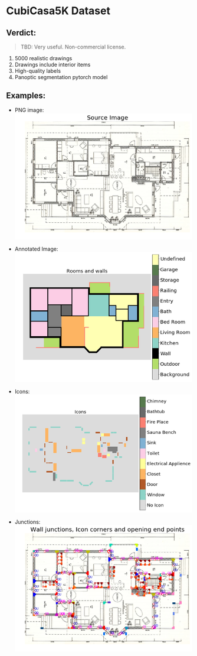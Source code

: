 # CubiCasa5K Dataset

## Verdict:
> TBD: Very useful. Non-commercial license.

1. 5000 realistic drawings
1. Drawings include interior items
1. High-quality labels
1. Panoptic segmentation pytorch model

## Examples:
* PNG image:\
    ![Example PNG Image](download.png)

* Annotated Image:\
    ![Example COCO Annotated Image](download-1.png)

* Icons:\
    ![Example Icons](download-2.png)

* Junctions:\
    ![Example Junctions](download-3.png)